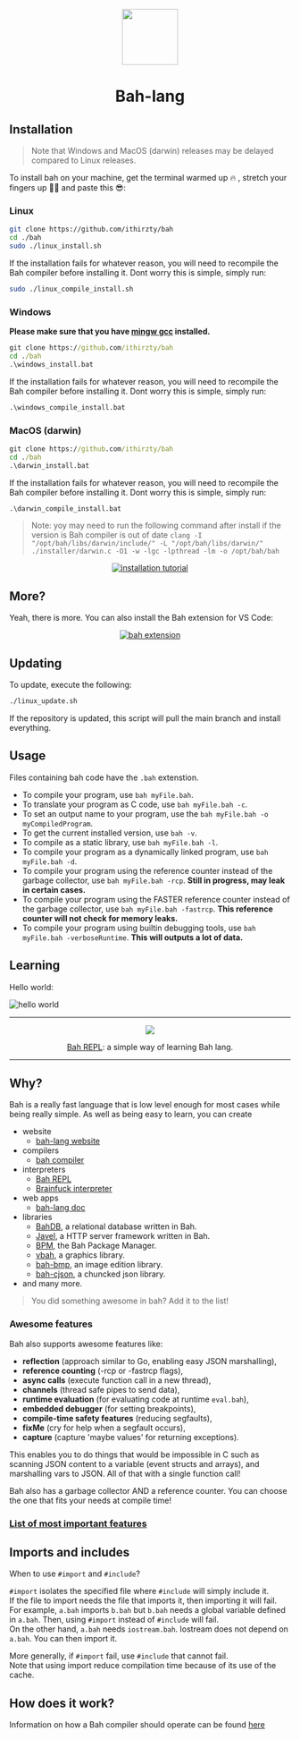 <div align="center">
<p>
    <a href="https://bah-lang.xyz"><img width="100px" src="https://raw.githubusercontent.com/ithirzty/bah/main/extra/logo.png"></a>
    <h1>Bah-lang</h1>
</p>
</div>

## Installation
> Note that Windows and MacOS (darwin) releases may be delayed compared to Linux releases.

To install bah on your machine, get the terminal warmed up 🔥 , stretch your fingers up 🏋‍♂ and paste this 😎:
### Linux
```sh
git clone https://github.com/ithirzty/bah
cd ./bah
sudo ./linux_install.sh
```
If the installation fails for whatever reason, you will need to recompile the Bah compiler
before installing it. Dont worry this is simple, simply run:
```sh
sudo ./linux_compile_install.sh
```

### Windows
**Please make sure that you have [mingw gcc](https://sourceforge.net/projects/mingw/) installed.**
```bat
git clone https://github.com/ithirzty/bah
cd ./bah
.\windows_install.bat
```
If the installation fails for whatever reason, you will need to recompile the Bah compiler
before installing it. Dont worry this is simple, simply run:
```bat
.\windows_compile_install.bat
```

### MacOS (darwin)
```bat
git clone https://github.com/ithirzty/bah
cd ./bah
.\darwin_install.bat
```
If the installation fails for whatever reason, you will need to recompile the Bah compiler
before installing it. Dont worry this is simple, simply run:
```bat
.\darwin_compile_install.bat
```

> Note: yoy may need to run the following command after install if the version is Bah compiler is out of date `clang -I "/opt/bah/libs/darwin/include/" -L "/opt/bah/libs/darwin/" ./installer/darwin.c -O1 -w -lgc -lpthread -lm -o /opt/bah/bah`
<div align="center">
<a href="https://youtu.be/druJwBluvLc">
<img src="./extra/install_thumb.jpg" alt="installation tutorial" />
</a>
</div>

## More?
Yeah, there is more.
You can also install the Bah extension for VS Code:
<div align="center">
<a href="https://github.com/ithirzty/bah-vscode">
<img src="./extra/extension.png" alt="bah extension" />
</a>
</div>


## Updating
To update, execute the following:
```sh
./linux_update.sh
```
If the repository is updated, this script will pull the main branch and install everything.

## Usage
Files containing bah code have the `.bah` extenstion.
- To compile your program, use `bah myFile.bah`.
- To translate your program as C code, use `bah myFile.bah -c`.
- To set an output name to your program, use the `bah myFile.bah -o myCompiledProgram`.
- To get the current installed version, use `bah -v`.
- To compile as a static library, use `bah myFile.bah -l`.
- To compile your program as a dynamically linked program, use `bah myFile.bah -d`.
- To compile your program using the reference counter instead of the garbage collector, use `bah myFile.bah -rcp`. **Still in progress, may leak in certain cases.**
- To compile your program using the FASTER reference counter instead of the garbage collector, use `bah myFile.bah -fastrcp`. **This reference counter will not check for memory leaks.**
- To compile your program using builtin debugging tools, use `bah myFile.bah -verboseRuntime`. **This will outputs a lot of data.**

## Learning
Hello world:

![hello world](extra/helloworld.svg)

---

<center>
<img src="./extra/repl.png">
<p>
<a href="https://github.com/ithirzty/bah-repl">Bah REPL</a>: a simple way of learning Bah lang.
</p>
</center>

---


## Why?
Bah is a really fast language that is low level enough for most cases while being really simple.
As well as being easy to learn, you can create 
- website
    - [bah-lang website](https://bah-lang.xyz)
- compilers
    - [bah compiler](https://github.com/ithirzty/bah)
- interpreters
    - [Bah REPL](https://github.com/ithirzty/bah-repl)
    - [Brainfuck interpreter](https://github.com/ithirzty/bah-brainfuck)
- web apps
    - [bah-lang doc](https://github.com/ithirzty/bah-website)
- libraries
    - [BahDB](https://github.com/ithirzty/bahdb), a relational database written in Bah.
    - [Javel](https://github.com/ithirzty/javel), a HTTP server framework written in Bah.
    - [BPM](https://github.com/ithirzty/bpm), the Bah Package Manager.
    - [vbah](https://github.com/ithirzty/vbah), a graphics library.
    - [bah-bmp](https://github.com/ithirzty/bah-bmp), an image edition library.
    - [bah-cjson](https://github.com/ithirzty/bah-cjson), a chuncked json library.
- and many more.
> You did something awesome in bah? Add it to the list!


### Awesome features
Bah also supports awesome features like:
- **reflection** (approach similar to Go, enabling easy JSON marshalling),
- **reference counting** (-rcp or -fastrcp flags),
- **async calls** (execute function call in a new thread),
- **channels** (thread safe pipes to send data),
- **runtime evaluation** (for evaluating code at runtime `eval.bah`),
- **embedded debugger** (for setting breakpoints),
- **compile-time safety features** (reducing segfaults),
- **fixMe** (cry for help when a segfault occurs),
- **capture** (capture 'maybe values' for returning exceptions).

This enables you to do things that would be impossible in C
such as scanning JSON content to a variable (event structs and arrays), and marshalling vars to JSON.
All of that with a single function call!

Bah also has a garbage collector AND a reference counter. You can choose the one that fits your needs at compile time!

### [List of most important features](features.md)

## Imports and includes
When to use `#import` and `#include`?

`#import` isolates the specified file where `#include` will simply include it.<br>
If the file to import needs the file that imports it, then importing it will fail.<br>
For example, `a.bah` imports `b.bah` but `b.bah` needs a global variable defined in `a.bah`.
Then, using `#import` instead of `#include` will fail.<br>
On the other hand, `a.bah` needs `iostream.bah`. Iostream does not depend on `a.bah`.
You can then import it.

More generally, if `#import` fail, use `#include` that cannot fail.<br>
Note that using import reduce compilation time because of its use of the cache.

## How does it work?
Information on how a Bah compiler should operate can be found [here](how.md)
